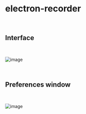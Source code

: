 # electron-recorder

<br>

## Interface

<br>

![image](https://github.com/GabrielZolk/electron-recorder/assets/109248116/af69b5a9-7836-4093-9b6b-3c98cb3cdf98)

<br>

## Preferences window

<br>

![image](https://github.com/GabrielZolk/electron-recorder/assets/109248116/46fff948-c353-43bb-be41-96ddbc1c85f4)


